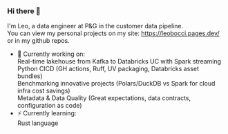 ### Hi there 👋
I'm Leo,
a data engineer at P&G in the customer data pipeline. \
You can view my personal projects on my site: https://leobocci.pages.dev/ or in my github repos.

- :hammer: Currently working on: \
  Real-time lakehouse from Kafka to Databricks UC with Spark streaming \
  Python CICD (GH actions, Ruff, UV packaging, Databricks asset bundles) \
  Benchmarking innovative projects (Polars/DuckDB vs Spark for cloud infra cost savings) \
  Metadata & Data Quality (Great expectations, data contracts, configuration as code)
- :zap: Currently learning: \
  Rust language
<!--
**leonardobocci/leonardobocci** is a ✨ _special_ ✨ repository because its `README.md` (this file) appears on your GitHub profile.

Here are some ideas to get you started:

- 🔭 I’m currently working on ...
- 🌱 I’m currently learning ...
- 👯 I’m looking to collaborate on ...
- 🤔 I’m looking for help with ...
- 💬 Ask me about ...
- 📫 How to reach me: ...
- 😄 Pronouns: ...
- ⚡ Fun fact: ...
-->
